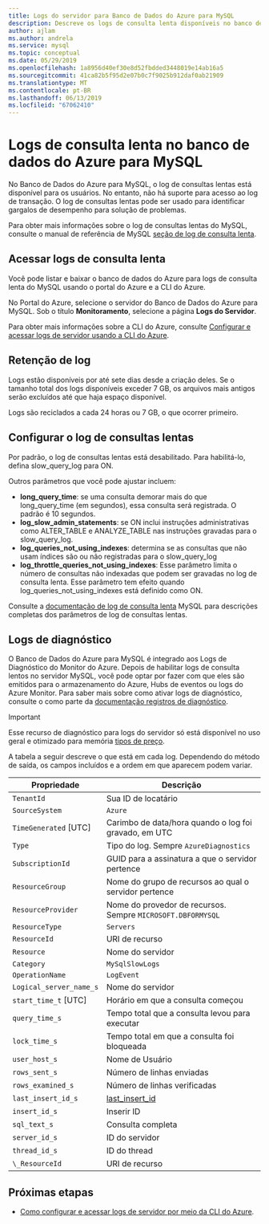```yaml
---
title: Logs do servidor para Banco de Dados do Azure para MySQL
description: Descreve os logs de consulta lenta disponíveis no banco de dados do Azure para MySQL e os parâmetros disponíveis para habilitar níveis de log diferentes.
author: ajlam
ms.author: andrela
ms.service: mysql
ms.topic: conceptual
ms.date: 05/29/2019
ms.openlocfilehash: 1a8956d40ef30e8d52fbdded3448019e14ab16a5
ms.sourcegitcommit: 41ca82b5f95d2e07b0c7f9025b912daf0ab21909
ms.translationtype: MT
ms.contentlocale: pt-BR
ms.lasthandoff: 06/13/2019
ms.locfileid: "67062410"
---
```

# <a name="slow-query-logs-in-azure-database-for-mysql"></a>Logs de consulta lenta no banco de dados do Azure para MySQL
No Banco de Dados do Azure para MySQL, o log de consultas lentas está disponível para os usuários. No entanto, não há suporte para acesso ao log de transação. O log de consultas lentas pode ser usado para identificar gargalos de desempenho para solução de problemas.

Para obter mais informações sobre o log de consultas lentas do MySQL, consulte o manual de referência de MySQL [seção de log de consulta lenta](https://dev.mysql.com/doc/refman/5.7/en/slow-query-log.html).

## <a name="access-slow-query-logs"></a>Acessar logs de consulta lenta
Você pode listar e baixar o banco de dados do Azure para logs de consulta lenta do MySQL usando o portal do Azure e a CLI do Azure.

No Portal do Azure, selecione o servidor do Banco de Dados do Azure para MySQL. Sob o título **Monitoramento**, selecione a página **Logs do Servidor**.

Para obter mais informações sobre a CLI do Azure, consulte [Configurar e acessar logs de servidor usando a CLI do Azure](howto-configure-server-logs-in-cli.md).

## <a name="log-retention"></a>Retenção de log
Logs estão disponíveis por até sete dias desde a criação deles. Se o tamanho total dos logs disponíveis exceder 7 GB, os arquivos mais antigos serão excluídos até que haja espaço disponível. 

Logs são reciclados a cada 24 horas ou 7 GB, o que ocorrer primeiro.

## <a name="configure-slow-query-logging"></a>Configurar o log de consultas lentas 
Por padrão, o log de consultas lentas está desabilitado. Para habilitá-lo, defina slow_query_log para ON.

Outros parâmetros que você pode ajustar incluem:

- **long_query_time**: se uma consulta demorar mais do que long_query_time (em segundos), essa consulta será registrada. O padrão é 10 segundos.
- **log_slow_admin_statements**: se ON inclui instruções administrativas como ALTER_TABLE e ANALYZE_TABLE nas instruções gravadas para o slow_query_log.
- **log_queries_not_using_indexes**: determina se as consultas que não usam índices são ou não registradas para o slow_query_log
- **log_throttle_queries_not_using_indexes**: Esse parâmetro limita o número de consultas não indexadas que podem ser gravadas no log de consulta lenta. Esse parâmetro tem efeito quando log_queries_not_using_indexes está definido como ON.

Consulte a [documentação de log de consulta lenta](https://dev.mysql.com/doc/refman/5.7/en/slow-query-log.html) MySQL para descrições completas dos parâmetros de log de consultas lentas.

## <a name="diagnostic-logs"></a>Logs de diagnóstico
O Banco de Dados do Azure para MySQL é integrado aos Logs de Diagnóstico do Monitor do Azure. Depois de habilitar logs de consulta lentos no servidor MySQL, você pode optar por fazer com que eles são emitidos para o armazenamento do Azure, Hubs de eventos ou logs do Azure Monitor. Para saber mais sobre como ativar logs de diagnóstico, consulte o como parte da [documentação registros de diagnóstico](../azure-monitor/platform/diagnostic-logs-overview.md).

> [!IMPORTANT]
> Esse recurso de diagnóstico para logs do servidor só está disponível no uso geral e otimizado para memória [tipos de preço](concepts-pricing-tiers.md).

A tabela a seguir descreve o que está em cada log. Dependendo do método de saída, os campos incluídos e a ordem em que aparecem podem variar.

| **Propriedade** | **Descrição** |
|---|---|
| `TenantId` | Sua ID de locatário |
| `SourceSystem` | `Azure` |
| `TimeGenerated` [UTC] | Carimbo de data/hora quando o log foi gravado, em UTC |
| `Type` | Tipo do log. Sempre `AzureDiagnostics` |
| `SubscriptionId` | GUID para a assinatura a que o servidor pertence |
| `ResourceGroup` | Nome do grupo de recursos ao qual o servidor pertence |
| `ResourceProvider` | Nome do provedor de recursos. Sempre `MICROSOFT.DBFORMYSQL` |
| `ResourceType` | `Servers` |
| `ResourceId` | URI de recurso |
| `Resource` | Nome do servidor |
| `Category` | `MySqlSlowLogs` |
| `OperationName` | `LogEvent` |
| `Logical_server_name_s` | Nome do servidor |
| `start_time_t` [UTC] | Horário em que a consulta começou |
| `query_time_s` | Tempo total que a consulta levou para executar |
| `lock_time_s` | Tempo total em que a consulta foi bloqueada |
| `user_host_s` | Nome de Usuário |
| `rows_sent_s` | Número de linhas enviadas |
| `rows_examined_s` | Número de linhas verificadas |
| `last_insert_id_s` | [last_insert_id](https://dev.mysql.com/doc/refman/8.0/en/information-functions.html#function_last-insert-id) |
| `insert_id_s` | Inserir ID |
| `sql_text_s` | Consulta completa |
| `server_id_s` | ID do servidor |
| `thread_id_s` | ID do thread |
| `\_ResourceId` | URI de recurso |

## <a name="next-steps"></a>Próximas etapas
- [Como configurar e acessar logs de servidor por meio da CLI do Azure](howto-configure-server-logs-in-cli.md).

